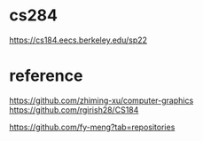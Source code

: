 # cs284
https://cs184.eecs.berkeley.edu/sp22

# reference  
https://github.com/zhiming-xu/computer-graphics  
https://github.com/rgirish28/CS184  

https://github.com/fy-meng?tab=repositories
